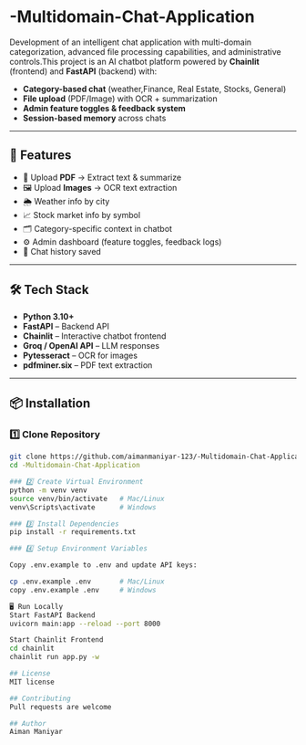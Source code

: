 # -Multidomain-Chat-Application
Development of an intelligent chat application with multi-domain categorization, advanced  file processing capabilities, and administrative controls.This project is an AI chatbot platform powered by **Chainlit** (frontend) and **FastAPI** (backend) with:
- **Category-based chat** (weather,Finance, Real Estate, Stocks, General)
- **File upload** (PDF/Image) with OCR + summarization
- **Admin feature toggles & feedback system**
- **Session-based memory** across chats

---

## 🚀 Features
- 📂 Upload **PDF** → Extract text & summarize  
- 🖼 Upload **Images** → OCR text extraction  
- 🌦 Weather info by city  
- 📈 Stock market info by symbol  
- 🗂 Category-specific context in chatbot  
- ⚙ Admin dashboard (feature toggles, feedback logs)  
- 💾 Chat history saved

---

## 🛠 Tech Stack
- **Python 3.10+**
- **FastAPI** – Backend API  
- **Chainlit** – Interactive chatbot frontend  
- **Groq / OpenAI API** – LLM responses  
- **Pytesseract** – OCR for images  
- **pdfminer.six** – PDF text extraction  

---

## 📦 Installation

### 1️⃣ Clone Repository
```bash
git clone https://github.com/aimanmaniyar-123/-Multidomain-Chat-Application
cd -Multidomain-Chat-Application

### 2️⃣ Create Virtual Environment
python -m venv venv
source venv/bin/activate   # Mac/Linux
venv\Scripts\activate      # Windows

### 3️⃣ Install Dependencies
pip install -r requirements.txt

### 4️⃣ Setup Environment Variables

Copy .env.example to .env and update API keys:

cp .env.example .env       # Mac/Linux
copy .env.example .env     # Windows

🖥 Run Locally
Start FastAPI Backend
uvicorn main:app --reload --port 8000

Start Chainlit Frontend
cd chainlit
chainlit run app.py -w

## License
MIT license

## Contributing
Pull requests are welcome

## Author
Aiman Maniyar



